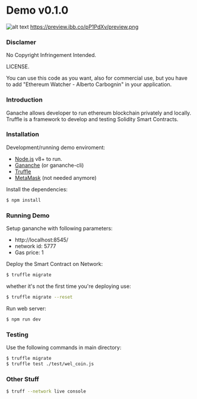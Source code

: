 # Demo v0.1.0
![alt text](https://i.ibb.co/fSXSH0Y/logo.png)
https://preview.ibb.co/pP1PdXv/preview.png

### Disclamer
No Copyright Infringement Intended.

LICENSE.

You can use this code as you want, also for commercial use,
but you have to add "Ethereum Watcher - Alberto Carbognin"
in your application.

### Introduction

Ganache allows developer to run ethereum blockchain privately and locally.
Truffle is a framework to develop and testing Solidity Smart Contracts.

### Installation

Development/running demo enviroment:
- [Node.js](https://nodejs.org/) v8+ to run.
- [Gananche](http://truffleframework.com/ganache/) (or gananche-cli)
- [Truffle](http://truffleframework.com/)
- [MetaMask](https://metamask.io/) (not needed anymore) 

Install the dependencies:

```sh
$ npm install
```
### Running Demo

Setup gananche with following parameters:
- http://localhost:8545/
- network id: 5777
- Gas price: 1

Deploy the Smart Contract on Network:

```sh
$ truffle migrate
```
whether it's not the first time you're deploying use:

```sh
$ truffle migrate --reset
```

Run web server:

```sh
$ npm run dev
```
### Testing
Use the following commands in main directory:

```sh
$ truffle migrate
$ truffle test ./test/wel_coin.js
```

### Other Stuff
```sh
$ truff --network live console
```

